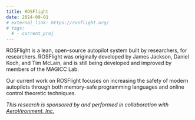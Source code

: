 ```yaml
---
title: ROSFlight
date: 2024-09-01
# external_link: https://rosflight.org/
# tags:
  # - current_proj
---
```


ROSFlight is a lean, open-source autopilot system built by researchers, for researchers. ROSFlight was originally developed by James Jackson, Daniel Koch, and Tim McLain, and is still being developed and improved by members of the MAGICC Lab.

Our current work on ROSFlight focuses on increasing the safety of modern autopilots through both memory-safe programming languages and online control theoretic techniques.

_This research is sponsored by and performed in collaboration with [AeroVironment, Inc.](https://www.avinc.com/)_